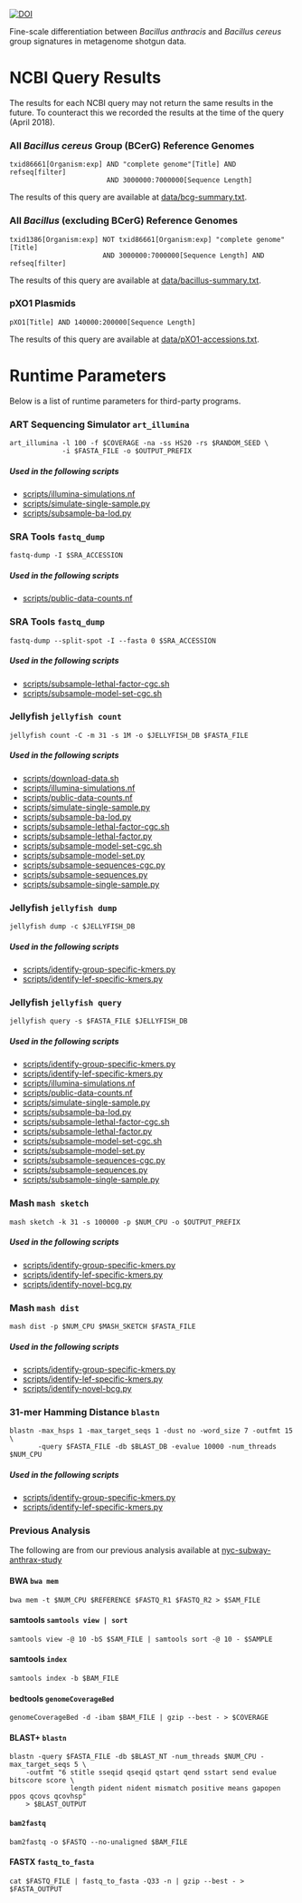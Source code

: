 [![DOI](https://zenodo.org/badge/DOI/10.5281/zenodo.1283503.svg)](https://doi.org/10.5281/zenodo.1283503)

Fine-scale differentiation between *Bacillus anthracis* and *Bacillus cereus* group signatures in metagenome shotgun data.

# NCBI Query Results
The results for each NCBI query may not return the same results in the future. To counteract this we recorded the results at the time of the query (April 2018).

### All *Bacillus cereus* Group (BCerG) Reference Genomes
```
txid86661[Organism:exp] AND "complete genome"[Title] AND refseq[filter] 
                        AND 3000000:7000000[Sequence Length]
```

The results of this query are available at [data/bcg-summary.txt](https://github.com/rpetit3/anthrax-metagenome-study/blob/master/data/bcg-summary.txt).

### All *Bacillus* (excluding BCerG) Reference Genomes
```
txid1386[Organism:exp] NOT txid86661[Organism:exp] "complete genome"[Title] 
                       AND 3000000:7000000[Sequence Length] AND refseq[filter]
```

The results of this query are available at [data/bacillus-summary.txt](https://github.com/rpetit3/anthrax-metagenome-study/blob/master/data/bacillus-summary.txt).

### pXO1 Plasmids
`pXO1[Title] AND 140000:200000[Sequence Length]`

The results of this query are available at [data/pXO1-accessions.txt](https://github.com/rpetit3/anthrax-metagenome-study/blob/master/data/pXO1-accessions.txt).

# Runtime Parameters
Below is a list of runtime parameters for third-party programs.

### ART Sequencing Simulator `art_illumina`
```
art_illumina -l 100 -f $COVERAGE -na -ss HS20 -rs $RANDOM_SEED \
             -i $FASTA_FILE -o $OUTPUT_PREFIX
```

##### Used in the following scripts
- [scripts/illumina-simulations.nf](https://github.com/rpetit3/anthrax-metagenome-study/blob/master/scripts/illumina-simulations.nf)
- [scripts/simulate-single-sample.py](https://github.com/rpetit3/anthrax-metagenome-study/blob/master/scripts/simulate-single-sample.py)
- [scripts/subsample-ba-lod.py](https://github.com/rpetit3/anthrax-metagenome-study/blob/master/scripts/subsample-ba-lod.py)

### SRA Tools `fastq_dump`
`fastq-dump -I $SRA_ACCESSION`

##### Used in the following scripts
- [scripts/public-data-counts.nf](https://github.com/rpetit3/anthrax-metagenome-study/blob/master/scripts/public-data-counts.nf)

### SRA Tools `fastq_dump`
`fastq-dump --split-spot -I --fasta 0 $SRA_ACCESSION`

##### Used in the following scripts
- [scripts/subsample-lethal-factor-cgc.sh](https://github.com/rpetit3/anthrax-metagenome-study/blob/master/scripts/subsample-lethal-factor-cgc.sh)
- [scripts/subsample-model-set-cgc.sh](https://github.com/rpetit3/anthrax-metagenome-study/blob/master/scripts/subsample-model-set-cgc.sh)

### Jellyfish `jellyfish count`
`jellyfish count -C -m 31 -s 1M -o $JELLYFISH_DB $FASTA_FILE`

##### Used in the following scripts
- [scripts/download-data.sh](https://github.com/rpetit3/anthrax-metagenome-study/blob/master/scripts/download-data.sh)
- [scripts/illumina-simulations.nf](https://github.com/rpetit3/anthrax-metagenome-study/blob/master/scripts/illumina-simulations.nf)
- [scripts/public-data-counts.nf](https://github.com/rpetit3/anthrax-metagenome-study/blob/master/scripts/public-data-counts.nf)
- [scripts/simulate-single-sample.py](https://github.com/rpetit3/anthrax-metagenome-study/blob/master/scripts/simulate-single-sample.py)
- [scripts/subsample-ba-lod.py](https://github.com/rpetit3/anthrax-metagenome-study/blob/master/scripts/subsample-ba-lod.py)
- [scripts/subsample-lethal-factor-cgc.sh](https://github.com/rpetit3/anthrax-metagenome-study/blob/master/scripts/subsample-lethal-factor-cgc.sh)
- [scripts/subsample-lethal-factor.py](https://github.com/rpetit3/anthrax-metagenome-study/blob/master/scripts/subsample-lethal-factor.py)
- [scripts/subsample-model-set-cgc.sh](https://github.com/rpetit3/anthrax-metagenome-study/blob/master/scripts/subsample-model-set-cgc.sh)
- [scripts/subsample-model-set.py](https://github.com/rpetit3/anthrax-metagenome-study/blob/master/scripts/subsample-model-set.py)
- [scripts/subsample-sequences-cgc.py](https://github.com/rpetit3/anthrax-metagenome-study/blob/master/scripts/subsample-sequences-cgc.py)
- [scripts/subsample-sequences.py](https://github.com/rpetit3/anthrax-metagenome-study/blob/master/scripts/subsample-sequences.py)
- [scripts/subsample-single-sample.py](https://github.com/rpetit3/anthrax-metagenome-study/blob/master/scripts/subsample-single-sample.py)

### Jellyfish `jellyfish dump`
`jellyfish dump -c $JELLYFISH_DB`

##### Used in the following scripts
- [scripts/identify-group-specific-kmers.py](https://github.com/rpetit3/anthrax-metagenome-study/blob/master/scripts/identify-group-specific-kmers.py)
- [scripts/identify-lef-specific-kmers.py](https://github.com/rpetit3/anthrax-metagenome-study/blob/master/scripts/identify-lef-specific-kmers.py)

### Jellyfish `jellyfish query`
`jellyfish query -s $FASTA_FILE $JELLYFISH_DB`

##### Used in the following scripts
- [scripts/identify-group-specific-kmers.py](https://github.com/rpetit3/anthrax-metagenome-study/blob/master/scripts/identify-group-specific-kmers.py)
- [scripts/identify-lef-specific-kmers.py](https://github.com/rpetit3/anthrax-metagenome-study/blob/master/scripts/identify-lef-specific-kmers.py)
- [scripts/illumina-simulations.nf](https://github.com/rpetit3/anthrax-metagenome-study/blob/master/scripts/illumina-simulations.nf)
- [scripts/public-data-counts.nf](https://github.com/rpetit3/anthrax-metagenome-study/blob/master/scripts/public-data-counts.nf)
- [scripts/simulate-single-sample.py](https://github.com/rpetit3/anthrax-metagenome-study/blob/master/scripts/simulate-single-sample.py)
- [scripts/subsample-ba-lod.py](https://github.com/rpetit3/anthrax-metagenome-study/blob/master/scripts/subsample-ba-lod.py)
- [scripts/subsample-lethal-factor-cgc.sh](https://github.com/rpetit3/anthrax-metagenome-study/blob/master/scripts/subsample-lethal-factor-cgc.sh)
- [scripts/subsample-lethal-factor.py](https://github.com/rpetit3/anthrax-metagenome-study/blob/master/scripts/subsample-lethal-factor.py)
- [scripts/subsample-model-set-cgc.sh](https://github.com/rpetit3/anthrax-metagenome-study/blob/master/scripts/subsample-model-set-cgc.sh)
- [scripts/subsample-model-set.py](https://github.com/rpetit3/anthrax-metagenome-study/blob/master/scripts/subsample-model-set.py)
- [scripts/subsample-sequences-cgc.py](https://github.com/rpetit3/anthrax-metagenome-study/blob/master/scripts/subsample-sequences-cgc.py)
- [scripts/subsample-sequences.py](https://github.com/rpetit3/anthrax-metagenome-study/blob/master/scripts/subsample-sequences.py)
- [scripts/subsample-single-sample.py](https://github.com/rpetit3/anthrax-metagenome-study/blob/master/scripts/subsample-single-sample.py)

### Mash `mash sketch`
`mash sketch -k 31 -s 100000 -p $NUM_CPU -o $OUTPUT_PREFIX`

##### Used in the following scripts
- [scripts/identify-group-specific-kmers.py](https://github.com/rpetit3/anthrax-metagenome-study/blob/master/scripts/identify-group-specific-kmers.py)
- [scripts/identify-lef-specific-kmers.py](https://github.com/rpetit3/anthrax-metagenome-study/blob/master/scripts/identify-lef-specific-kmers.py)
- [scripts/identify-novel-bcg.py](https://github.com/rpetit3/anthrax-metagenome-study/blob/master/scripts/identify-novel-bcg.py)

### Mash `mash dist`
`mash dist -p $NUM_CPU $MASH_SKETCH $FASTA_FILE`

##### Used in the following scripts
- [scripts/identify-group-specific-kmers.py](https://github.com/rpetit3/anthrax-metagenome-study/blob/master/scripts/identify-group-specific-kmers.py)
- [scripts/identify-lef-specific-kmers.py](https://github.com/rpetit3/anthrax-metagenome-study/blob/master/scripts/identify-lef-specific-kmers.py)
- [scripts/identify-novel-bcg.py](https://github.com/rpetit3/anthrax-metagenome-study/blob/master/scripts/identify-novel-bcg.py)

### 31-mer Hamming Distance `blastn`
```
blastn -max_hsps 1 -max_target_seqs 1 -dust no -word_size 7 -outfmt 15 \
       -query $FASTA_FILE -db $BLAST_DB -evalue 10000 -num_threads $NUM_CPU
```

##### Used in the following scripts
- [scripts/identify-group-specific-kmers.py](https://github.com/rpetit3/anthrax-metagenome-study/blob/master/scripts/identify-group-specific-kmers.py)
- [scripts/identify-lef-specific-kmers.py](https://github.com/rpetit3/anthrax-metagenome-study/blob/master/scripts/identify-lef-specific-kmers.py)

### Previous Analysis
The following are from our previous analysis available at [nyc-subway-anthrax-study](https://github.com/Read-Lab-Confederation/nyc-subway-anthrax-study/)

#### BWA `bwa mem`
`bwa mem -t $NUM_CPU $REFERENCE $FASTQ_R1 $FASTQ_R2 > $SAM_FILE`

#### samtools `samtools view | sort`
`samtools view -@ 10 -bS $SAM_FILE | samtools sort -@ 10 - $SAMPLE`

#### samtools `index`
`samtools index -b $BAM_FILE`

#### bedtools `genomeCoverageBed`
`genomeCoverageBed -d -ibam $BAM_FILE | gzip --best - > $COVERAGE`

#### BLAST+ `blastn`
```
blastn -query $FASTA_FILE -db $BLAST_NT -num_threads $NUM_CPU -max_target_seqs 5 \
    -outfmt "6 stitle sseqid qseqid qstart qend sstart send evalue bitscore score \
               length pident nident mismatch positive means gapopen ppos qcovs qcovhsp" 
    > $BLAST_OUTPUT
```

#### `bam2fastq`
`bam2fastq -o $FASTQ --no-unaligned $BAM_FILE`

#### FASTX `fastq_to_fasta`
`cat $FASTQ_FILE | fastq_to_fasta -Q33 -n | gzip --best - > $FASTA_OUTPUT`


